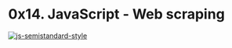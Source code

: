 # 0x14. JavaScript - Web scraping
[![js-semistandard-style](https://raw.githubusercontent.com/standard/semistandard/master/badge.svg)](https://github.com/standard/semistandard)